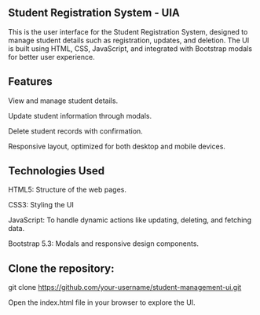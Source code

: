 <Strong>Student Registration System - UIA</strong>
------------------------------------
This is the user interface for the Student Registration System, designed to manage student details such as registration, updates, and deletion. The UI is built using HTML, CSS, JavaScript, and integrated with Bootstrap modals for better user experience.

Features
-------------
View and manage student details.

Update student information through modals.

Delete student records with confirmation.

Responsive layout, optimized for both desktop and mobile devices.

Technologies Used
------------------
HTML5: Structure of the web pages.

CSS3: Styling the UI

JavaScript: To handle dynamic actions like updating, deleting, and fetching data.

Bootstrap 5.3: Modals and responsive design components.

Clone the repository:
---------------------
git clone https://github.com/your-username/student-management-ui.git

Open the index.html file in your browser to explore the UI.
